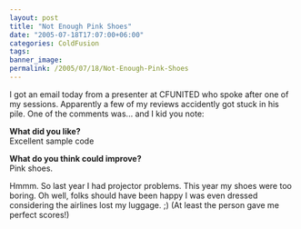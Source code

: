 ```yaml
---
layout: post
title: "Not Enough Pink Shoes"
date: "2005-07-18T17:07:00+06:00"
categories: ColdFusion 
tags: 
banner_image: 
permalink: /2005/07/18/Not-Enough-Pink-Shoes
---
```


I got an email today from a presenter at CFUNITED who spoke after one of my sessions. Apparently a few of my reviews accidently got stuck in his pile. One of the comments was... and I kid you note:

<b>What did you like?</b><br>
Excellent sample code

<b>What do you think could improve?</b><br>
Pink shoes.

Hmmm. So last year I had projector problems. This year my shoes were too boring. Oh well, folks should have been happy I was even dressed considering the airlines lost my luggage. ;) (At least the person gave me perfect scores!)